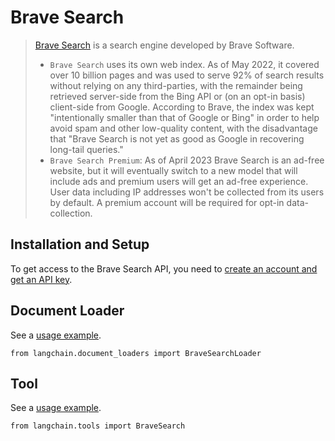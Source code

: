Brave Search
============

> [Brave Search](https://en.wikipedia.org/wiki/Brave_Search) is a search engine developed by Brave Software.
> 
> *   `Brave Search` uses its own web index. As of May 2022, it covered over 10 billion pages and was used to serve 92% of search results without relying on any third-parties, with the remainder being retrieved server-side from the Bing API or (on an opt-in basis) client-side from Google. According to Brave, the index was kept "intentionally smaller than that of Google or Bing" in order to help avoid spam and other low-quality content, with the disadvantage that "Brave Search is not yet as good as Google in recovering long-tail queries."
> *   `Brave Search Premium`: As of April 2023 Brave Search is an ad-free website, but it will eventually switch to a new model that will include ads and premium users will get an ad-free experience. User data including IP addresses won't be collected from its users by default. A premium account will be required for opt-in data-collection.

Installation and Setup[​](#installation-and-setup "Direct link to Installation and Setup")
------------------------------------------------------------------------------------------

To get access to the Brave Search API, you need to [create an account and get an API key](https://api.search.brave.com/app/dashboard).

Document Loader[​](#document-loader "Direct link to Document Loader")
---------------------------------------------------------------------

See a [usage example](/docs/modules/data_connection/document_loaders/integrations/brave_search.html).

    from langchain.document_loaders import BraveSearchLoader

Tool[​](#tool "Direct link to Tool")
------------------------------------

See a [usage example](/docs/modules/agents/tools/integrations/brave_search.html).

    from langchain.tools import BraveSearch